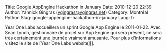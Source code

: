 Title: Google AppEngine Hackathon in January
Date: 2010-12-20 22:39
Author: Yannick Gingras (ygingras@ygingras.net)
Category: Montréal Python
Slug: google-appengine-hackathon-in-january
Lang: fr

<div>
Year One Labs accueillera un sprint Google App Engine le 2011-01-22.
Avec Sean Lynch, gestionnaire de projet sur App Engine qui sera présent,
ce sera très certainement une journée vraiment amusante. Pour plus
d'informations visitez le site de [Year One Labs website][].
</div>

  [Year One Labs website]: http://www.yearonelabs.com/google-hackathon/

